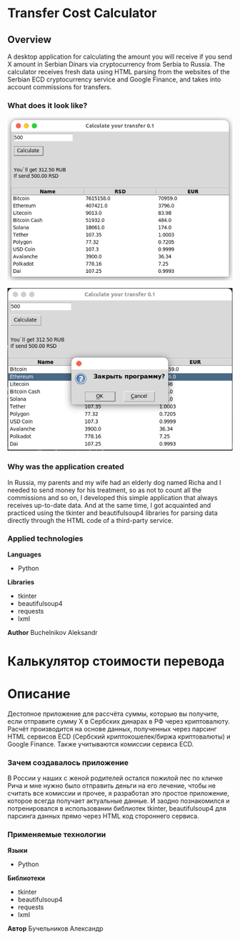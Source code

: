 # Transfer Cost Calculator

## Overview

A desktop application for calculating the amount you will receive if you send X amount in Serbian Dinars via cryptocurrency from Serbia to Russia. The calculator receives fresh data using HTML parsing from the websites of the Serbian ECD cryptocurrency service and Google Finance, and takes into account commissions for transfers.

### What does it look like?

![View of the main application window](Readme_images/Main-page.png)

![View of the application closing window](Readme_images/Close-page.png)

### Why was the application created

In Russia, my parents and my wife had an elderly dog named Richa and I needed to send money for his treatment, so as not to count all the commissions and so on, I developed this simple application that always receives up-to-date data. And at the same time, I got acquainted and practiced using the tkinter and beautifulsoup4 libraries for parsing data directly through the HTML code of a third-party service.

### Applied technologies
**Languages**
- Python

**Libraries**
- tkinter
- beautifulsoup4
- requests
- lxml

**Author** Buchelnikov Aleksandr

# Калькулятор стоимости перевода

# Описание

Дестопное приложение для рассчёта суммы, которыю вы получите, если отправите сумму X в Сербских динарах в РФ через криптовалюту. Расчёт производится на основе данных, полученных через парсинг HTML сервисов ECD (Сербский криптокошелек/биржа криптовалюты) и Google Finance. Также учитываются комиссии сервиса ECD.

### Зачем создавалось приложение

В России у наших с женой родителей остался пожилой пес по кличке Рича и мне нужно было отправить деньги на его лечение, чтобы не считать все комиссии и прочее, я разработал это простое приложение, которое всегда получает актуальные данные. И заодно познакомился и потренировался в использовании библиотек tkinter, beautifulsoup4 для парсинга данных прямо через HTML код стороннего сервиса.

### Применяемые технологии
**Языки**
- Python

**Библиотеки**
- tkinter
- beautifulsoup4
- requests
- lxml

**Автор** Бучельников Александр
